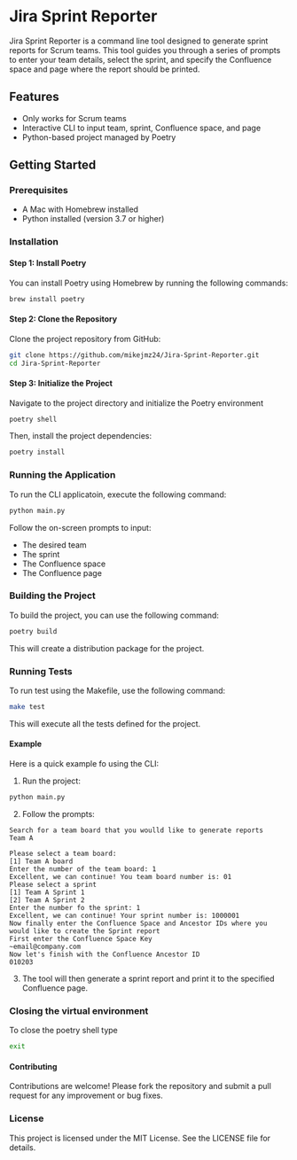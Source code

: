 # Jira Sprint Reporter

Jira Sprint Reporter is a command line tool designed to generate sprint reports for Scrum teams. This tool guides you through a series of prompts to enter your team details, select the sprint, and specify the Confluence space and page where the report should be printed.

## Features
- Only works for Scrum teams
- Interactive CLI to input team, sprint, Confluence space, and page
- Python-based project managed by Poetry

## Getting Started

### Prerequisites
- A Mac with Homebrew installed
- Python installed (version 3.7 or higher)

### Installation

#### Step 1: Install Poetry
You can install Poetry using Homebrew by running the following commands:

```bash
brew install poetry
```

#### Step 2: Clone the Repository
Clone the project repository from GitHub:

```bash
git clone https://github.com/mikejmz24/Jira-Sprint-Reporter.git
cd Jira-Sprint-Reporter
```

#### Step 3: Initialize the Project
Navigate to the project directory and initialize the Poetry environment

```bash
poetry shell
```

Then, install the project dependencies:

```bash
poetry install
```

### Running the Application
To run the CLI applicatoin, execute the following command:

```bash
python main.py
```
Follow the on-screen prompts to input:
* The desired team
* The sprint 
* The Confluence space
* The Confluence page

### Building the Project
To build the project, you can use the following command:

```bash
poetry build
```

This will create a distribution package for the project.

### Running Tests
To run test using the Makefile, use the following command:

```bash
make test
```

This will execute all the tests defined for the project.

#### Example
Here is a quick example fo using the CLI:

1. Run the project:

```bash
python main.py
```

2. Follow the prompts:

```
Search for a team board that you woulld like to generate reports
Team A

Please select a team board:
[1] Team A board
Enter the number of the team board: 1
Excellent, we can continue! You team board number is: 01
Please select a sprint
[1] Team A Sprint 1
[2] Team A Sprint 2
Enter the number fo the sprint: 1
Excellent, we can continue! Your sprint number is: 1000001
Now finally enter the Confluence Space and Ancestor IDs where you would like to create the Sprint report
First enter the Confluence Space Key
~email@company.com
Now let's finish with the Confluence Ancestor ID
010203
```

3. The tool will then generate a sprint report and print it to the specified Confluence page.

### Closing the virtual environment
To close the poetry shell type

```bash
exit
```

#### Contributing
Contributions are welcome! Please fork the repository and submit a pull request for any improvement or bug fixes.

### License
This project is licensed under the MIT License. See the LICENSE file for details.
